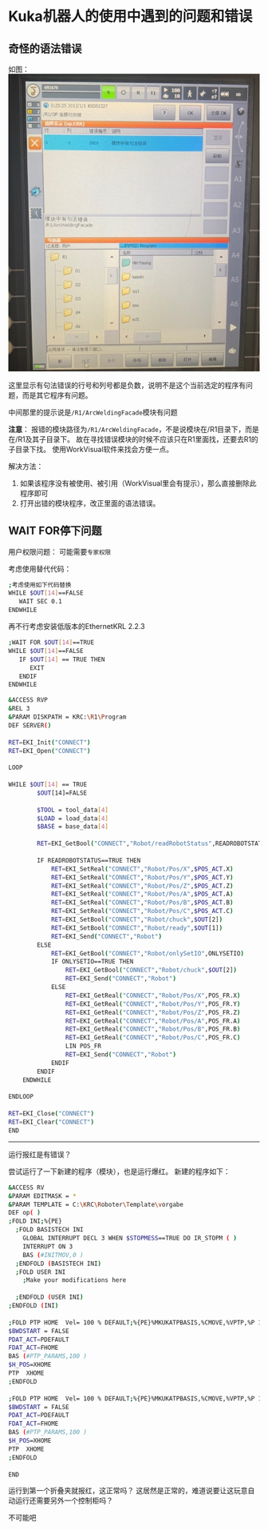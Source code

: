 # Kuka机器人的使用中遇到的问题和错误

## 奇怪的语法错误

如图：
![](asset/奇怪的语法错误-1行列.jpg)

这里显示有句法错误的行号和列号都是负数，说明不是这个当前选定的程序有问题，而是其它程序有问题。

中间那里的提示说是`/R1/ArcWeldingFacade`模块有问题

**注意**：
报错的模块路径为`/R1/ArcWeldingFacade`，不是说模块在/R1目录下，而是在/R1及其子目录下。
故在寻找错误模块的时候不应该只在R1里面找，还要去R1的子目录下找。
使用WorkVisual软件来找会方便一点。

解决方法：
1. 如果该程序没有被使用、被引用（WorkVisual里会有提示），那么直接删除此程序即可
2. 打开出错的模块程序，改正里面的语法错误。

## WAIT FOR停下问题

用户权限问题：
可能需要`专家权限`

考虑使用替代代码：

```bash
;考虑使用如下代码替换
WHILE $OUT[14]==FALSE
   WAIT SEC 0.1
ENDWHILE
```

再不行考虑安装低版本的EthernetKRL 2.2.3

```bash
;WAIT FOR $OUT[14]==TRUE 
WHILE $OUT[14]==FALSE
   IF $OUT[14] == TRUE THEN
      EXIT
   ENDIF 
ENDWHILE
```

```bash
&ACCESS RVP
&REL 3
&PARAM DISKPATH = KRC:\R1\Program
DEF SERVER()

RET=EKI_Init("CONNECT")
RET=EKI_Open("CONNECT")

LOOP

WHILE $OUT[14] == TRUE
        $OUT[14]=FALSE

        $TOOL = tool_data[4]
        $LOAD = load_data[4]
        $BASE = base_data[4]

        RET=EKI_GetBool("CONNECT","Robot/readRobotStatus",READROBOTSTATUS)

        IF READROBOTSTATUS==TRUE THEN
            RET=EKI_SetReal("CONNECT","Robot/Pos/X",$POS_ACT.X)
            RET=EKI_SetReal("CONNECT","Robot/Pos/Y",$POS_ACT.Y)
            RET=EKI_SetReal("CONNECT","Robot/Pos/Z",$POS_ACT.Z)
            RET=EKI_SetReal("CONNECT","Robot/Pos/A",$POS_ACT.A)
            RET=EKI_SetReal("CONNECT","Robot/Pos/B",$POS_ACT.B)
            RET=EKI_SetReal("CONNECT","Robot/Pos/C",$POS_ACT.C)
            RET=EKI_SetBool("CONNECT","Robot/chuck",$OUT[2])
            RET=EKI_SetBool("CONNECT","Robot/ready",$OUT[1])
            RET=EKI_Send("CONNECT","Robot")
        ELSE
            RET=EKI_GetBool("CONNECT","Robot/onlySetIO",ONLYSETIO)
            IF ONLYSETIO==TRUE THEN
                RET=EKI_GetBool("CONNECT","Robot/chuck",$OUT[2])
                RET=EKI_Send("CONNECT","Robot")
            ELSE
                RET=EKI_GetReal("CONNECT","Robot/Pos/X",POS_FR.X)
                RET=EKI_GetReal("CONNECT","Robot/Pos/Y",POS_FR.Y)
                RET=EKI_GetReal("CONNECT","Robot/Pos/Z",POS_FR.Z)
                RET=EKI_GetReal("CONNECT","Robot/Pos/A",POS_FR.A)
                RET=EKI_GetReal("CONNECT","Robot/Pos/B",POS_FR.B)
                RET=EKI_GetReal("CONNECT","Robot/Pos/C",POS_FR.C)
                LIN POS_FR
                RET=EKI_Send("CONNECT","Robot")
            ENDIF
        ENDIF
    ENDWHILE

ENDLOOP

RET=EKI_Close("CONNECT")
RET=EKI_Clear("CONNECT")
END
```

----

运行报红是有错误？

尝试运行了一下新建的程序（模块），也是运行爆红。
新建的程序如下：
```bash
&ACCESS RV
&PARAM EDITMASK = *
&PARAM TEMPLATE = C:\KRC\Roboter\Template\vorgabe
DEF op( )
;FOLD INI;%{PE}
  ;FOLD BASISTECH INI
    GLOBAL INTERRUPT DECL 3 WHEN $STOPMESS==TRUE DO IR_STOPM ( )
    INTERRUPT ON 3 
    BAS (#INITMOV,0 )
  ;ENDFOLD (BASISTECH INI)
  ;FOLD USER INI
    ;Make your modifications here

  ;ENDFOLD (USER INI)
;ENDFOLD (INI)

;FOLD PTP HOME  Vel= 100 % DEFAULT;%{PE}%MKUKATPBASIS,%CMOVE,%VPTP,%P 1:PTP, 2:HOME, 3:, 5:100, 7:DEFAULT
$BWDSTART = FALSE
PDAT_ACT=PDEFAULT
FDAT_ACT=FHOME
BAS (#PTP_PARAMS,100 )
$H_POS=XHOME
PTP  XHOME
;ENDFOLD

;FOLD PTP HOME  Vel= 100 % DEFAULT;%{PE}%MKUKATPBASIS,%CMOVE,%VPTP,%P 1:PTP, 2:HOME, 3:, 5:100, 7:DEFAULT
$BWDSTART = FALSE
PDAT_ACT=PDEFAULT
FDAT_ACT=FHOME
BAS (#PTP_PARAMS,100 )
$H_POS=XHOME
PTP  XHOME
;ENDFOLD

END
```

运行到第一个折叠夹就报红，这正常吗？
这居然是正常的，难道说要让这玩意自动运行还需要另外一个控制柜吗？

不可能吧
